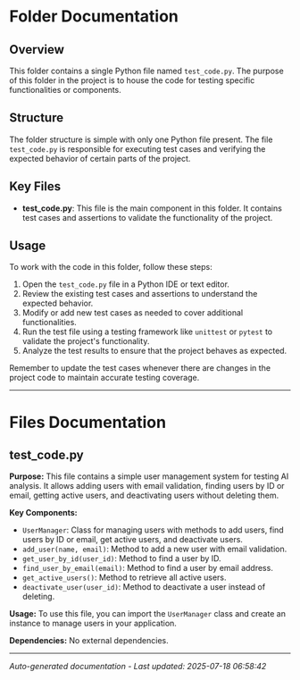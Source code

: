 # Folder Documentation

## Overview
This folder contains a single Python file named `test_code.py`. The purpose of this folder in the project is to house the code for testing specific functionalities or components.

## Structure
The folder structure is simple with only one Python file present. The file `test_code.py` is responsible for executing test cases and verifying the expected behavior of certain parts of the project.

## Key Files
- **test_code.py**: This file is the main component in this folder. It contains test cases and assertions to validate the functionality of the project.

## Usage
To work with the code in this folder, follow these steps:
1. Open the `test_code.py` file in a Python IDE or text editor.
2. Review the existing test cases and assertions to understand the expected behavior.
3. Modify or add new test cases as needed to cover additional functionalities.
4. Run the test file using a testing framework like `unittest` or `pytest` to validate the project's functionality.
5. Analyze the test results to ensure that the project behaves as expected.

Remember to update the test cases whenever there are changes in the project code to maintain accurate testing coverage.

---

# Files Documentation

## test_code.py

**Purpose:** This file contains a simple user management system for testing AI analysis. It allows adding users with email validation, finding users by ID or email, getting active users, and deactivating users without deleting them.

**Key Components:**
- `UserManager`: Class for managing users with methods to add users, find users by ID or email, get active users, and deactivate users.
- `add_user(name, email)`: Method to add a new user with email validation.
- `get_user_by_id(user_id)`: Method to find a user by ID.
- `find_user_by_email(email)`: Method to find a user by email address.
- `get_active_users()`: Method to retrieve all active users.
- `deactivate_user(user_id)`: Method to deactivate a user instead of deleting.

**Usage:** To use this file, you can import the `UserManager` class and create an instance to manage users in your application.

**Dependencies:** No external dependencies.

---
*Auto-generated documentation - Last updated: 2025-07-18 06:58:42*
